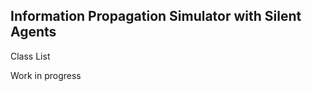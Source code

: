 Information Propagation Simulator with Silent Agents
----------------------------------------------------
Class List

Work in progress